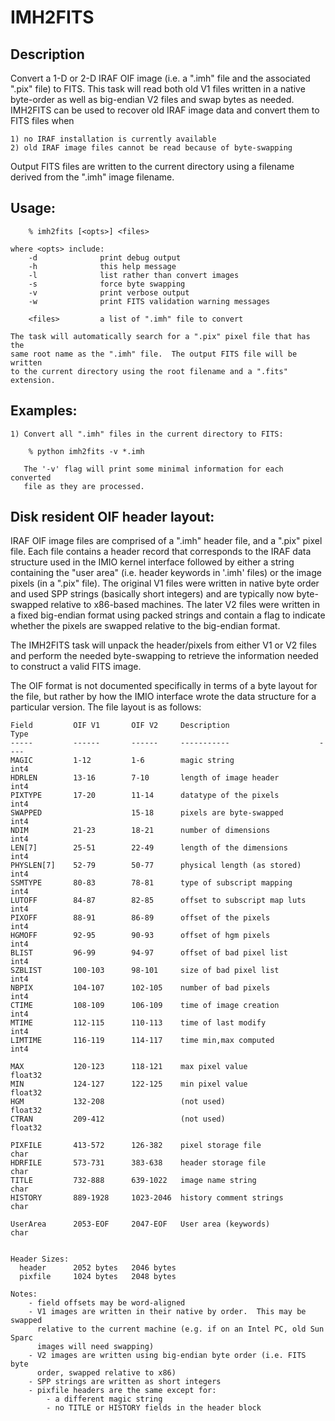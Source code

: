 # IMH2FITS 

## Description

Convert a 1-D or 2-D IRAF OIF image (i.e. a ".imh" file and the associated
".pix" file) to FITS.  This task will read both old V1 files written in a
native byte-order as well as big-endian V2 files and swap bytes as needed.
IMH2FITS can be used to recover old IRAF image data and convert them to 
FITS files when 

    1) no IRAF installation is currently available
    2) old IRAF image files cannot be read because of byte-swapping

Output FITS files are written to the current directory using a filename
derived from the ".imh" image filename.

## Usage:

        % imh2fits [<opts>] <files>

    where <opts> include:
        -d              print debug output
        -h              this help message
        -l              list rather than convert images
        -s              force byte swapping
        -v              print verbose output
        -w              print FITS validation warning messages

        <files>         a list of ".imh" file to convert

    The task will automatically search for a ".pix" pixel file that has the
    same root name as the ".imh" file.  The output FITS file will be written
    to the current directory using the root filename and a ".fits" extension.

## Examples:

    1) Convert all ".imh" files in the current directory to FITS:

        % python imh2fits -v *.imh

       The '-v' flag will print some minimal information for each converted
       file as they are processed.



## Disk resident OIF header layout:

IRAF OIF image files are comprised of a ".imh" header file, and a ".pix"
pixel file.  Each file contains a header record that corresponds to the 
IRAF data structure used in the IMIO kernel interface followed by either
a string containing the "user area" (i.e. header keywords in '.imh' files)
or the image pixels (in a ".pix" file).  The original V1 files were written
in native byte order and used SPP strings (basically short integers) and
are typically now byte-swapped relative to x86-based machines.  The later
V2 files were written in a fixed big-endian format using packed strings
and contain a flag to indicate whether the pixels are swapped relative to the
big-endian format. 

The IMH2FITS task will unpack the header/pixels from either V1 or V2 files
and perform the needed byte-swapping to retrieve the information needed to
construct a valid FITS image.

The OIF format is not documented specifically in terms of a byte layout 
for the file, but rather by how the IMIO interface wrote the data structure
for a particular version.  The file layout is as follows:

```
Field         OIF V1       OIF V2     Description                    Type
-----         ------       ------     -----------                    ----
MAGIC         1-12         1-6        magic string                   int4
HDRLEN        13-16        7-10       length of image header         int4
PIXTYPE       17-20        11-14      datatype of the pixels         int4
SWAPPED                    15-18      pixels are byte-swapped        int4
NDIM          21-23        18-21      number of dimensions           int4
LEN[7]        25-51        22-49      length of the dimensions       int4
PHYSLEN[7]    52-79        50-77      physical length (as stored)    int4
SSMTYPE       80-83        78-81      type of subscript mapping      int4
LUTOFF        84-87        82-85      offset to subscript map luts   int4
PIXOFF        88-91        86-89      offset of the pixels           int4
HGMOFF        92-95        90-93      offset of hgm pixels           int4
BLIST         96-99        94-97      offset of bad pixel list       int4
SZBLIST       100-103      98-101     size of bad pixel list         int4
NBPIX         104-107      102-105    number of bad pixels           int4
CTIME         108-109      106-109    time of image creation         int4
MTIME         112-115      110-113    time of last modify            int4
LIMTIME       116-119      114-117    time min,max computed          int4

MAX           120-123      118-121    max pixel value                float32
MIN           124-127      122-125    min pixel value                float32
HGM           132-208                 (not used)                     float32
CTRAN         209-412                 (not used)                     float32

PIXFILE       413-572      126-382    pixel storage file             char
HDRFILE       573-731      383-638    header storage file            char
TITLE         732-888      639-1022   image name string              char
HISTORY       889-1928     1023-2046  history comment strings        char

UserArea      2053-EOF     2047-EOF   User area (keywords)           char


Header Sizes:
  header      2052 bytes   2046 bytes
  pixfile     1024 bytes   2048 bytes

Notes:
    - field offsets may be word-aligned
    - V1 images are written in their native by order.  This may be swapped
      relative to the current machine (e.g. if on an Intel PC, old Sun Sparc
      images will need swapping)
    - V2 images are written using big-endian byte order (i.e. FITS byte
      order, swapped relative to x86)
    - SPP strings are written as short integers
    - pixfile headers are the same except for:
        - a different magic string
        - no TITLE or HISTORY fields in the header block
```
